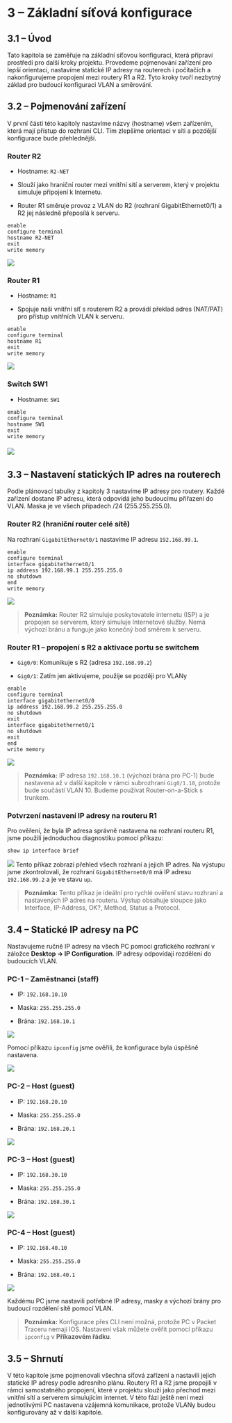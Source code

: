 # **3 – Základní síťová konfigurace**

## 3.1 – Úvod

Tato kapitola se zaměřuje na základní síťovou konfiguraci, která připraví prostředí pro další kroky projektu. Provedeme pojmenování zařízení pro lepší orientaci, nastavíme statické IP adresy na routerech i počítačích a nakonfigurujeme propojení mezi routery R1 a R2. Tyto kroky tvoří nezbytný základ pro budoucí konfiguraci VLAN a směrování.
## 3.2 – Pojmenování zařízení

V první části této kapitoly nastavíme názvy (hostname) všem zařízením, která mají přístup do rozhraní CLI. Tím zlepšíme orientaci v síti a pozdější konfigurace bude přehlednější.

### Router R2 

- Hostname: `R2-NET`
    
- Slouží jako hraniční router mezi vnitřní sítí a serverem, který v projektu simuluje připojení k Internetu. 
    
- Router R1 směruje provoz z VLAN do R2 (rozhraní GigabitEthernet0/1) a R2 jej následně přeposílá k serveru.

```
enable
configure terminal
hostname R2-NET
exit
write memory
```
![](00-obrazky/konfigurace-hostname2025080619060311.png)
### Router R1 

- Hostname: `R1`
    
- Spojuje naši vnitřní síť s routerem R2 a provádí překlad adres (NAT/PAT) pro přístup vnitřních VLAN k serveru.


```
enable
configure terminal
hostname R1
exit
write memory
```
![](00-obrazky/konfigurace-hostname20250806185541.png)
### Switch SW1

- Hostname: `SW1`
    

```
enable
configure terminal
hostname SW1
exit
write memory
```
###### ![](00-obrazky/konfigurace-hostname20250806191318.png)


## 3.3 – Nastavení statických IP adres na routerech

Podle plánovací tabulky z kapitoly 3 nastavíme IP adresy pro routery. 
Každé zařízení dostane IP adresu, která odpovídá jeho budoucímu přiřazení do VLAN. Maska je ve všech případech /24 (255.255.255.0).

### Router R2 (hraniční router celé sítě)

Na rozhraní `GigabitEthernet0/1` nastavíme IP adresu `192.168.99.1`.

```
enable
configure terminal
interface gigabitethernet0/1
ip address 192.168.99.1 255.255.255.0
no shutdown
end
write memory
```
![](00-obrazky/nastaveni-ip20250806232510.png)
>**Poznámka:** Router R2 simuluje poskytovatele internetu (ISP) a je propojen se serverem, který simuluje Internetové služby. Nemá výchozí bránu a funguje jako konečný bod směrem k serveru.
### Router R1 – propojení s R2 a aktivace portu se switchem

- `Gig0/0`: Komunikuje s R2 (adresa `192.168.99.2`)
    
- `Gig0/1`: Zatím jen aktivujeme, použije se později pro VLANy
    

```
enable
configure terminal
interface gigabitethernet0/0
ip address 192.168.99.2 255.255.255.0
no shutdown
exit
interface gigabitethernet0/1
no shutdown
exit
end
write memory
```
![](00-obrazky/nastaveni-ip-adres20250806234552.png)
> **Poznámka:** IP adresa `192.168.10.1` (výchozí brána pro PC-1) bude nastavena až v další kapitole v rámci subrozhraní `Gig0/1.10`, protože bude součástí VLAN 10. Budeme používat Router-on-a-Stick s trunkem.

### Potvrzení nastavení IP adresy na routeru R1

Pro ověření, že byla IP adresa správně nastavena na rozhraní routeru R1, jsme použili jednoduchou diagnostiku pomocí příkazu:

```
show ip interface brief
```
![](00-obrazky/diagnostika20250807125819.png)
Tento příkaz zobrazí přehled všech rozhraní a jejich IP adres. Na výstupu jsme zkontrolovali, že rozhraní `GigabitEthernet0/0` má IP adresu `192.168.99.2` a je ve stavu `up`.

> **Poznámka:** Tento příkaz je ideální pro rychlé ověření stavu rozhraní a nastavených IP adres na routeru. Výstup obsahuje sloupce jako Interface, IP-Address, OK?, Method, Status a Protocol.




## 3.4 – Statické IP adresy na PC

Nastavujeme ručně IP adresy na všech PC pomocí grafického rozhraní v záložce **Desktop → IP Configuration**. IP adresy odpovídají rozdělení do budoucích VLAN.


###  PC-1 – Zaměstnanci (staff)

- IP: `192.168.10.10`
    
- Maska: `255.255.255.0`
    
- Brána: `192.168.10.1`

![](00-obrazky/nastaveni-ip20250807001158.png)

Pomocí příkazu `ipconfig` jsme ověřili, že konfigurace byla úspěšně nastavena.

![](00-obrazky/ipconfig20250807002220.png)
### PC-2 – Host (guest)

- IP: `192.168.20.10`
    
- Maska: `255.255.255.0`
    
- Brána: `192.168.20.1`

![](00-obrazky/nastaveni-ip20250807003026.png)
### PC-3 – Host (guest)

- IP: `192.168.30.10`
    
- Maska: `255.255.255.0`
    
- Brána: `192.168.30.1`

![](00-obrazky/nastaveni-ip20250807003217.png)

### PC-4 – Host (guest)

- IP: `192.168.40.10`
    
- Maska: `255.255.255.0`
    
- Brána: `192.168.40.1`

![](00-obrazky/nastaveni-ip20250807003536.png)

Každému PC jsme nastavili potřebné IP adresy, masky a výchozí brány pro budoucí rozdělení sítě pomocí VLAN.

>**Poznámka:** Konfigurace přes CLI není možná, protože PC v Packet Traceru nemají IOS. Nastavení však můžete ověřit pomocí příkazu `ipconfig` v **Příkazovém řádku**.

## 3.5 – Shrnutí

V této kapitole jsme pojmenovali všechna síťová zařízení a nastavili jejich statické IP adresy podle adresního plánu. Routery R1 a R2 jsme propojili v rámci samostatného propojení, které v projektu slouží jako přechod mezi vnitřní sítí a serverem simulujícím internet. V této fázi ještě není mezi jednotlivými PC nastavena vzájemná komunikace, protože VLANy budou konfigurovány až v další kapitole.


